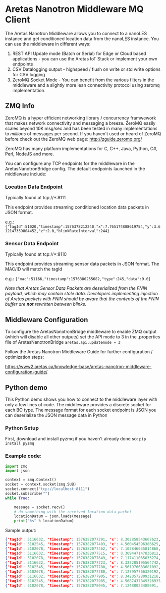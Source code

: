# Aretas Nanotron Middleware MQ Client
The Aretas Nanotron Middleware allows you to connect to a nanoLES instance and get conditioned location data from the nanoLES instance. You can use the middleware in different ways:
1. REST API Update mode (Batch or Serial) for Edge or Cloud based applications - you can use the Aretas IoT Stack or implement your own endpoints
2. CSV Datalogging output - highspeed / flush on write or std write options for CSV logging
3. ZeroMQ Socket Mode - You can benefit from the various filters in the middleware and a slightly more lean connectivity protocol using zeromq implementation.

## ZMQ Info
ZeroMQ is a hyper efficient networking library / concurrency framwework that makes network connectivity and messaging a breeze. ZeroMQ easily scales beyond 10K msg/sec and has been tested in many implementations to *millions* of messages per second. If you haven't used or heard of ZeroMQ before check out the ZeroMQ web page: http://zguide.zeromq.org/

ZeroMQ has many platform implementations for C, C++, Java, Python, C#, Perl, NodeJS and more.

You can configure any TCP endpoints for the middleware in the AretasNanotronBridge config. The default endpoints launched in the middleware include:

### Location Data Endpoint
Typically found at tcp://*:8111

This endpoint provides streaming conditioned location data packets in JSON format. 

e.g.:
`{"tagId":51020,"timestamp":1576378212240,"x":7.765174808619754,"y":3.612147359804452,"z":2.0,"blinkRateInterval":244}`

### Sensor Data Endpoint
Typically found at tcp://*:8110

This endpoint provides streaming sensor data packets in JSON format. The MAC/ID will match the tagId

e.g.:
`{"mac":51166,"timestamp":1576380255682,"type":245,"data":9.0}`

*Note that Aretas Sensor Data Packets are deserialized from the FNIN payload, which may contain stale data. Developers implementing injection of Aretas packets with FNIN should be aware that the contents of the FNIN buffer are **not** rewritten between blinks.*

## Middleware Configuration
To configure the AretasNanotronBridge middleware to enable ZMQ output (which will disable all other outputs) set the API mode to 3 in the .properties file of AretasNanotronBridge
`aretas.api.updatemode = 3`

Follow the Aretas Nanotron Middleware Guide for further configuration / optimization steps:

https://www2.aretas.ca/knowledge-base/aretas-nanotron-middleware-configuration-guide/

## Python demo
This Python demo shows you how to connect to the middleware layer with only a few lines of code. The middleware provides a discrete socket for each BO type. The message format for each socket endpoint is JSON you can deserialize the JSON message data in Python 

### Python Setup
First, download and install pyzmq if you haven't already done so:
`pip install pyzmq`

### Example code:
````Python
import zmq
import json

context = zmq.Context()
socket = context.socket(zmq.SUB)
socket.connect("tcp://localhost:8111")
socket.subscribe("")
while True:

    message = socket.recv()
    # do something with the received location data packet
    locationDatum = json.loads(message)
    print("%s" % locationDatum)
````
Sample output:
````JSON
{'tagId': 5116632, 'timestamp': 1576382077291, 'x': 8.302858543667623, 'y': 15.793891240347047, 'z': 2.0, 'blinkRateInterval': 211}
{'tagId': 5102545, 'timestamp': 1576382077403, 'x': 4.560454596386625, 'y': 16.679619082546353, 'z': 2.0, 'blinkRateInterval': 395}
{'tagId': 5102078, 'timestamp': 1576382077462, 'x': 7.102846035814868, 'y': 5.716295307070267, 'z': 2.0, 'blinkRateInterval': 200}
{'tagId': 5116632, 'timestamp': 1576382077515, 'x': 8.309447147836812, 'y': 15.802068555346956, 'z': 2.0, 'blinkRateInterval': 211}
{'tagId': 5102078, 'timestamp': 1576382077649, 'x': 7.117411065033274, 'y': 5.701537865206717, 'z': 2.0, 'blinkRateInterval': 204}
{'tagId': 5116632, 'timestamp': 1576382077723, 'x': 8.322285195564742, 'y': 15.813940658874932, 'z': 2.0, 'blinkRateInterval': 211}
{'tagId': 5102545, 'timestamp': 1576382077780, 'x': 4.561976633681092, 'y': 16.6836583335605, 'z': 2.0, 'blinkRateInterval': 397}
{'tagId': 5102078, 'timestamp': 1576382077780, 'x': 7.127957766320192, 'y': 5.706976010596711, 'z': 2.0, 'blinkRateInterval': 199}
{'tagId': 5116632, 'timestamp': 1576382077905, 'x': 8.342057280931218, 'y': 15.804198334214501, 'z': 2.0, 'blinkRateInterval': 210}
{'tagId': 5102545, 'timestamp': 1576382077985, 'x': 4.5687437849326935, 'y': 16.68127661780779, 'z': 2.0, 'blinkRateInterval': 394}
{'tagId': 5102078, 'timestamp': 1576382078045, 'x': 7.12488023488691, 'y': 5.694924748258292, 'z': 2.0, 'blinkRateInterval': 200}
````
